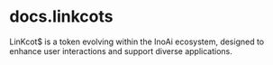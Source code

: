 # docs.linkcots
LinKcot$ is a token evolving within the InoAi ecosystem, designed to enhance user interactions and support diverse applications.
